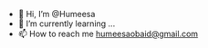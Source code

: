 - 👋 Hi, I’m @Humeesa
- 🌱 I’m currently learning ...
- 📫 How to reach me humeesaobaid@gmail.com

<!---
Humeesa/Humeesa is a ✨ special ✨ repository because its `README.md` (this file) appears on your GitHub profile.
You can click the Preview link to take a look at your changes.
--->
